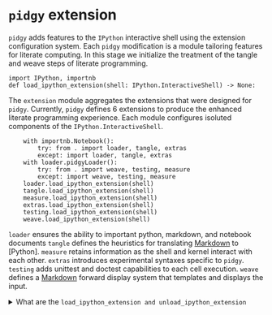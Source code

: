 # `pidgy` extension

`pidgy` adds features to the `IPython` interactive shell using the extension configuration system.
Each `pidgy` modification is a module tailoring features for literate computing. In this stage we initialize the treatment of the tangle and weave steps of literate programming.

<!--excerpt-->

    import IPython, importnb
    def load_ipython_extension(shell: IPython.InteractiveShell) -> None:

The `extension` module aggregates the extensions that were designed for `pidgy`.
Currently, `pidgy` defines 6 extensions to produce the enhanced literate programming experience. Each module configures isoluted components of the `IPython.InteractiveShell`.

        with importnb.Notebook():
            try: from . import loader, tangle, extras
            except: import loader, tangle, extras
        with loader.pidgyLoader():
            try: from . import weave, testing, measure
            except: import weave, testing, measure
        loader.load_ipython_extension(shell)
        tangle.load_ipython_extension(shell)
        measure.load_ipython_extension(shell)
        extras.load_ipython_extension(shell)
        testing.load_ipython_extension(shell)
        weave.load_ipython_extension(shell)

`loader` ensures the ability to important python, markdown, and notebook documents
`tangle` defines the heuristics for translating [Markdown] to [Python].
`measure` retains information as the shell and kernel interact with each other.
`extras` introduces experimental syntaxes specific to `pidgy`.
`testing` adds unittest and doctest capabilities to each cell execution.
`weave` defines a [Markdown] forward display system that templates and displays the input.

<details><summary>What are the <code>load_ipython_extension and unload_ipython_extension</code></summary>{% filter markdown2html %}
`load_ipython_extension and unload_ipython_extension` are used by `IPython` to trigger modifications to the interactive shell by a module. These methods are inovked by the `"load_ext reload_ext unload_ext"` line magics. Demonstrated in the following, the `load_ipython_extension` recieves the current `IPython.InteractiveShell` as an argument to be configured.

    def unload_ipython_extension(shell):

`unload_ipython_extension` unloads all the extensions loads in `load_ipython_extension`.

        with importnb.Notebook():
            try: from . import loader, tangle, extras
            except: import loader, tangle, extras
        with loader.pidgyLoader():
            try: from . import weave, testing, metadata
            except: import weave, testing, metadata

        [x.unload_ipython_extension(shell) for x in (loader, weave, testing, extras, metadata, tangle)]

{% endfilter %}

</details>

[markdown]: #
[literate programming]: #
[ipython]: #
[`jupyter`]: #
[kernels]: https://github.com/jupyter/jupyter/wiki/Jupyter-kernels
[ipython extensions]: https://ipython.readthedocs.io/en/stable/config/extensions/
